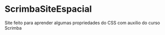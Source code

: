 # ScrimbaSiteEspacial
Site feito para aprender algumas propriedades do CSS com auxilio do curso Scrimba
